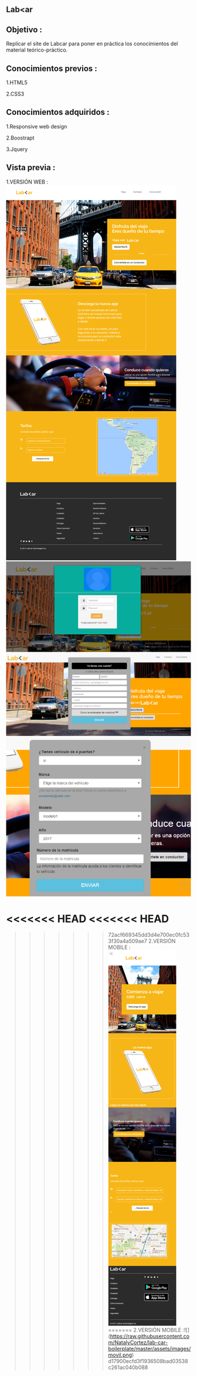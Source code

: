 Lab<ar
-----------

Objetivo :
--------
Replicar el site de Labcar para poner en práctica los conocimientos del material teórico-práctico.

Conocimientos previos :
------
1.HTML5

2.CSS3

Conocimientos adquiridos :
-------

1.Responsive web design

2.Boostrapt

3.Jquery

Vista previa :
-------

1.VERSIÓN WEB :![](https://raw.githubusercontent.com/NatalyCortez/lab-car-boilerplate/master/assets/images/model.png)
![](https://raw.githubusercontent.com/NatalyCortez/lab-car-boilerplate/master/assets/images/modal-inicio-sesion.png)
![](https://raw.githubusercontent.com/NatalyCortez/lab-car-boilerplate/master/assets/images/modal-registrate.png)
![](https://raw.githubusercontent.com/NatalyCortez/lab-car-boilerplate/master/assets/images/modal-conductor.png)

<<<<<<< HEAD
<<<<<<< HEAD
=======

>>>>>>> 72acf669345dd3d4e700ec0fc533f30a4a509ae7
2.VERSIÓN MOBILE :![](https://raw.githubusercontent.com/NatalyCortez/lab-car-boilerplate/master/assets/images/movil.png)
=======
2.VERSIÓN MOBILE :![]
(https://raw.githubusercontent.com/NatalyCortez/lab-car-boilerplate/master/assets/images/movil.png)
>>>>>>> d17900ecfd3f1936508bad03538c261ac040b088
